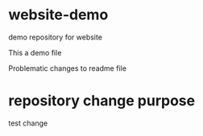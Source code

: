 # website-demo
demo repository for website

This a demo file

Problematic changes to readme file

# repository change purpose

test change
